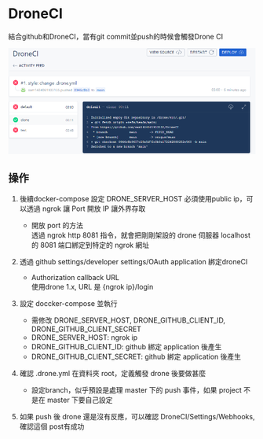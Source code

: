 # DroneCI

結合github和DroneCI，當有git commit並push的時候會觸發Drone CI

![droneCI](/img/droneciResult.png)

## 操作

1. 後續docker-compose 設定 DRONE_SERVER_HOST 必須使用public ip，可以透過 ngrok 讓 Port 開放 IP 讓外界存取

    - 開放 port 的方法  
    透過 ngrok http 8081 指令，就會把剛剛架設的 drone 伺服器 localhost 的 8081 端口綁定到特定的 ngrok 網址

2. 透過 github settings/developer settings/OAuth application 綁定droneCI

    - Authorization callback URL  
    使用drone 1.x, URL 是 {ngrok ip}/login

3. 設定 doccker-compose 並執行

    - 需修改 DRONE_SERVER_HOST, DRONE_GITHUB_CLIENT_ID, DRONE_GITHUB_CLIENT_SECRET
    - DRONE_SERVER_HOST: ngrok ip
    - DRONE_GITHUB_CLIENT_ID: github 綁定 application 後產生
    - DRONE_GITHUB_CLIENT_SECRET: github 綁定 application 後產生

4. 確認 .drone.yml 在資料夾 root，定義觸發 drone 後要做甚麼

    - 設定branch，似乎預設是處理 master 下的 push 事件，如果 project 不是在 master 下要自己設定

5. 如果 push 後 drone 還是沒有反應，可以確認 DroneCI/Settings/Webhooks, 確認這個 post有成功

